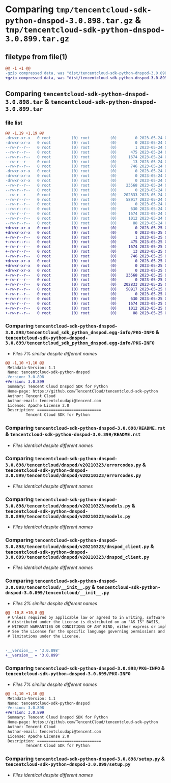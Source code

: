 # Comparing `tmp/tencentcloud-sdk-python-dnspod-3.0.898.tar.gz` & `tmp/tencentcloud-sdk-python-dnspod-3.0.899.tar.gz`

## filetype from file(1)

```diff
@@ -1 +1 @@
-gzip compressed data, was "dist/tencentcloud-sdk-python-dnspod-3.0.898.tar", last modified: Wed May 24 01:55:28 2023, max compression
+gzip compressed data, was "dist/tencentcloud-sdk-python-dnspod-3.0.899.tar", last modified: Thu May 25 00:24:58 2023, max compression
```

## Comparing `tencentcloud-sdk-python-dnspod-3.0.898.tar` & `tencentcloud-sdk-python-dnspod-3.0.899.tar`

### file list

```diff
@@ -1,19 +1,19 @@
-drwxr-xr-x   0 root         (0) root         (0)        0 2023-05-24 01:55:28.000000 tencentcloud-sdk-python-dnspod-3.0.898/
-drwxr-xr-x   0 root         (0) root         (0)        0 2023-05-24 01:55:28.000000 tencentcloud-sdk-python-dnspod-3.0.898/tencentcloud_sdk_python_dnspod.egg-info/
--rw-r--r--   0 root         (0) root         (0)        1 2023-05-24 01:55:28.000000 tencentcloud-sdk-python-dnspod-3.0.898/tencentcloud_sdk_python_dnspod.egg-info/dependency_links.txt
--rw-r--r--   0 root         (0) root         (0)      475 2023-05-24 01:55:28.000000 tencentcloud-sdk-python-dnspod-3.0.898/tencentcloud_sdk_python_dnspod.egg-info/SOURCES.txt
--rw-r--r--   0 root         (0) root         (0)     1674 2023-05-24 01:55:28.000000 tencentcloud-sdk-python-dnspod-3.0.898/tencentcloud_sdk_python_dnspod.egg-info/PKG-INFO
--rw-r--r--   0 root         (0) root         (0)       13 2023-05-24 01:55:28.000000 tencentcloud-sdk-python-dnspod-3.0.898/tencentcloud_sdk_python_dnspod.egg-info/top_level.txt
--rw-r--r--   0 root         (0) root         (0)      746 2023-05-24 01:55:27.000000 tencentcloud-sdk-python-dnspod-3.0.898/README.rst
-drwxr-xr-x   0 root         (0) root         (0)        0 2023-05-24 01:55:28.000000 tencentcloud-sdk-python-dnspod-3.0.898/tencentcloud/
-drwxr-xr-x   0 root         (0) root         (0)        0 2023-05-24 01:55:28.000000 tencentcloud-sdk-python-dnspod-3.0.898/tencentcloud/dnspod/
-drwxr-xr-x   0 root         (0) root         (0)        0 2023-05-24 01:55:28.000000 tencentcloud-sdk-python-dnspod-3.0.898/tencentcloud/dnspod/v20210323/
--rw-r--r--   0 root         (0) root         (0)    23568 2023-05-24 01:55:27.000000 tencentcloud-sdk-python-dnspod-3.0.898/tencentcloud/dnspod/v20210323/errorcodes.py
--rw-r--r--   0 root         (0) root         (0)        0 2023-05-24 01:55:27.000000 tencentcloud-sdk-python-dnspod-3.0.898/tencentcloud/dnspod/v20210323/__init__.py
--rw-r--r--   0 root         (0) root         (0)   202833 2023-05-24 01:55:27.000000 tencentcloud-sdk-python-dnspod-3.0.898/tencentcloud/dnspod/v20210323/models.py
--rw-r--r--   0 root         (0) root         (0)    58917 2023-05-24 01:55:27.000000 tencentcloud-sdk-python-dnspod-3.0.898/tencentcloud/dnspod/v20210323/dnspod_client.py
--rw-r--r--   0 root         (0) root         (0)        0 2023-05-24 01:55:27.000000 tencentcloud-sdk-python-dnspod-3.0.898/tencentcloud/dnspod/__init__.py
--rw-r--r--   0 root         (0) root         (0)      630 2023-05-24 01:55:27.000000 tencentcloud-sdk-python-dnspod-3.0.898/tencentcloud/__init__.py
--rw-r--r--   0 root         (0) root         (0)     1674 2023-05-24 01:55:28.000000 tencentcloud-sdk-python-dnspod-3.0.898/PKG-INFO
--rw-r--r--   0 root         (0) root         (0)     1012 2023-05-24 01:55:27.000000 tencentcloud-sdk-python-dnspod-3.0.898/setup.py
--rw-r--r--   0 root         (0) root         (0)       88 2023-05-24 01:55:28.000000 tencentcloud-sdk-python-dnspod-3.0.898/setup.cfg
+drwxr-xr-x   0 root         (0) root         (0)        0 2023-05-25 00:24:58.000000 tencentcloud-sdk-python-dnspod-3.0.899/
+drwxr-xr-x   0 root         (0) root         (0)        0 2023-05-25 00:24:58.000000 tencentcloud-sdk-python-dnspod-3.0.899/tencentcloud_sdk_python_dnspod.egg-info/
+-rw-r--r--   0 root         (0) root         (0)        1 2023-05-25 00:24:58.000000 tencentcloud-sdk-python-dnspod-3.0.899/tencentcloud_sdk_python_dnspod.egg-info/dependency_links.txt
+-rw-r--r--   0 root         (0) root         (0)      475 2023-05-25 00:24:58.000000 tencentcloud-sdk-python-dnspod-3.0.899/tencentcloud_sdk_python_dnspod.egg-info/SOURCES.txt
+-rw-r--r--   0 root         (0) root         (0)     1674 2023-05-25 00:24:58.000000 tencentcloud-sdk-python-dnspod-3.0.899/tencentcloud_sdk_python_dnspod.egg-info/PKG-INFO
+-rw-r--r--   0 root         (0) root         (0)       13 2023-05-25 00:24:58.000000 tencentcloud-sdk-python-dnspod-3.0.899/tencentcloud_sdk_python_dnspod.egg-info/top_level.txt
+-rw-r--r--   0 root         (0) root         (0)      746 2023-05-25 00:24:58.000000 tencentcloud-sdk-python-dnspod-3.0.899/README.rst
+drwxr-xr-x   0 root         (0) root         (0)        0 2023-05-25 00:24:58.000000 tencentcloud-sdk-python-dnspod-3.0.899/tencentcloud/
+drwxr-xr-x   0 root         (0) root         (0)        0 2023-05-25 00:24:58.000000 tencentcloud-sdk-python-dnspod-3.0.899/tencentcloud/dnspod/
+drwxr-xr-x   0 root         (0) root         (0)        0 2023-05-25 00:24:58.000000 tencentcloud-sdk-python-dnspod-3.0.899/tencentcloud/dnspod/v20210323/
+-rw-r--r--   0 root         (0) root         (0)    23568 2023-05-25 00:24:58.000000 tencentcloud-sdk-python-dnspod-3.0.899/tencentcloud/dnspod/v20210323/errorcodes.py
+-rw-r--r--   0 root         (0) root         (0)        0 2023-05-25 00:24:58.000000 tencentcloud-sdk-python-dnspod-3.0.899/tencentcloud/dnspod/v20210323/__init__.py
+-rw-r--r--   0 root         (0) root         (0)   202833 2023-05-25 00:24:58.000000 tencentcloud-sdk-python-dnspod-3.0.899/tencentcloud/dnspod/v20210323/models.py
+-rw-r--r--   0 root         (0) root         (0)    58917 2023-05-25 00:24:58.000000 tencentcloud-sdk-python-dnspod-3.0.899/tencentcloud/dnspod/v20210323/dnspod_client.py
+-rw-r--r--   0 root         (0) root         (0)        0 2023-05-25 00:24:58.000000 tencentcloud-sdk-python-dnspod-3.0.899/tencentcloud/dnspod/__init__.py
+-rw-r--r--   0 root         (0) root         (0)      630 2023-05-25 00:24:58.000000 tencentcloud-sdk-python-dnspod-3.0.899/tencentcloud/__init__.py
+-rw-r--r--   0 root         (0) root         (0)     1674 2023-05-25 00:24:58.000000 tencentcloud-sdk-python-dnspod-3.0.899/PKG-INFO
+-rw-r--r--   0 root         (0) root         (0)     1012 2023-05-25 00:24:58.000000 tencentcloud-sdk-python-dnspod-3.0.899/setup.py
+-rw-r--r--   0 root         (0) root         (0)       88 2023-05-25 00:24:58.000000 tencentcloud-sdk-python-dnspod-3.0.899/setup.cfg
```

### Comparing `tencentcloud-sdk-python-dnspod-3.0.898/tencentcloud_sdk_python_dnspod.egg-info/PKG-INFO` & `tencentcloud-sdk-python-dnspod-3.0.899/tencentcloud_sdk_python_dnspod.egg-info/PKG-INFO`

 * *Files 7% similar despite different names*

```diff
@@ -1,10 +1,10 @@
 Metadata-Version: 1.1
 Name: tencentcloud-sdk-python-dnspod
-Version: 3.0.898
+Version: 3.0.899
 Summary: Tencent Cloud Dnspod SDK for Python
 Home-page: https://github.com/TencentCloud/tencentcloud-sdk-python
 Author: Tencent Cloud
 Author-email: tencentcloudapi@tencent.com
 License: Apache License 2.0
 Description: ============================
         Tencent Cloud SDK for Python
```

### Comparing `tencentcloud-sdk-python-dnspod-3.0.898/README.rst` & `tencentcloud-sdk-python-dnspod-3.0.899/README.rst`

 * *Files identical despite different names*

### Comparing `tencentcloud-sdk-python-dnspod-3.0.898/tencentcloud/dnspod/v20210323/errorcodes.py` & `tencentcloud-sdk-python-dnspod-3.0.899/tencentcloud/dnspod/v20210323/errorcodes.py`

 * *Files identical despite different names*

### Comparing `tencentcloud-sdk-python-dnspod-3.0.898/tencentcloud/dnspod/v20210323/models.py` & `tencentcloud-sdk-python-dnspod-3.0.899/tencentcloud/dnspod/v20210323/models.py`

 * *Files identical despite different names*

### Comparing `tencentcloud-sdk-python-dnspod-3.0.898/tencentcloud/dnspod/v20210323/dnspod_client.py` & `tencentcloud-sdk-python-dnspod-3.0.899/tencentcloud/dnspod/v20210323/dnspod_client.py`

 * *Files identical despite different names*

### Comparing `tencentcloud-sdk-python-dnspod-3.0.898/tencentcloud/__init__.py` & `tencentcloud-sdk-python-dnspod-3.0.899/tencentcloud/__init__.py`

 * *Files 2% similar despite different names*

```diff
@@ -10,8 +10,8 @@
 # Unless required by applicable law or agreed to in writing, software
 # distributed under the License is distributed on an "AS IS" BASIS,
 # WITHOUT WARRANTIES OR CONDITIONS OF ANY KIND, either express or implied.
 # See the License for the specific language governing permissions and
 # limitations under the License.
 
 
-__version__ = '3.0.898'
+__version__ = '3.0.899'
```

### Comparing `tencentcloud-sdk-python-dnspod-3.0.898/PKG-INFO` & `tencentcloud-sdk-python-dnspod-3.0.899/PKG-INFO`

 * *Files 7% similar despite different names*

```diff
@@ -1,10 +1,10 @@
 Metadata-Version: 1.1
 Name: tencentcloud-sdk-python-dnspod
-Version: 3.0.898
+Version: 3.0.899
 Summary: Tencent Cloud Dnspod SDK for Python
 Home-page: https://github.com/TencentCloud/tencentcloud-sdk-python
 Author: Tencent Cloud
 Author-email: tencentcloudapi@tencent.com
 License: Apache License 2.0
 Description: ============================
         Tencent Cloud SDK for Python
```

### Comparing `tencentcloud-sdk-python-dnspod-3.0.898/setup.py` & `tencentcloud-sdk-python-dnspod-3.0.899/setup.py`

 * *Files identical despite different names*

